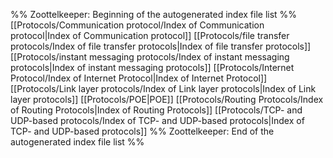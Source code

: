 %% Zoottelkeeper: Beginning of the autogenerated index file list  %%
 [[Protocols/Communication protocol/Index of Communication protocol|Index of Communication protocol]]
 [[Protocols/file transfer protocols/Index of file transfer protocols|Index of file transfer protocols]]
 [[Protocols/instant messaging protocols/Index of instant messaging protocols|Index of instant messaging protocols]]
 [[Protocols/Internet Protocol/Index of Internet Protocol|Index of Internet Protocol]]
 [[Protocols/Link layer protocols/Index of Link layer protocols|Index of Link layer protocols]]
 [[Protocols/POE|POE]]
 [[Protocols/Routing Protocols/Index of Routing Protocols|Index of Routing Protocols]]
 [[Protocols/TCP- and UDP-based protocols/Index of TCP- and UDP-based protocols|Index of TCP- and UDP-based protocols]]
%% Zoottelkeeper: End of the autogenerated index file list  %%
